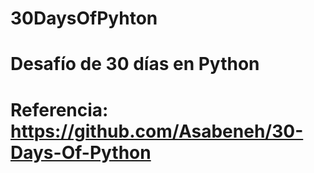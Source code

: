 # 30DaysOfPyhton

# Desafío de 30 días en Python 
# Referencia: https://github.com/Asabeneh/30-Days-Of-Python 